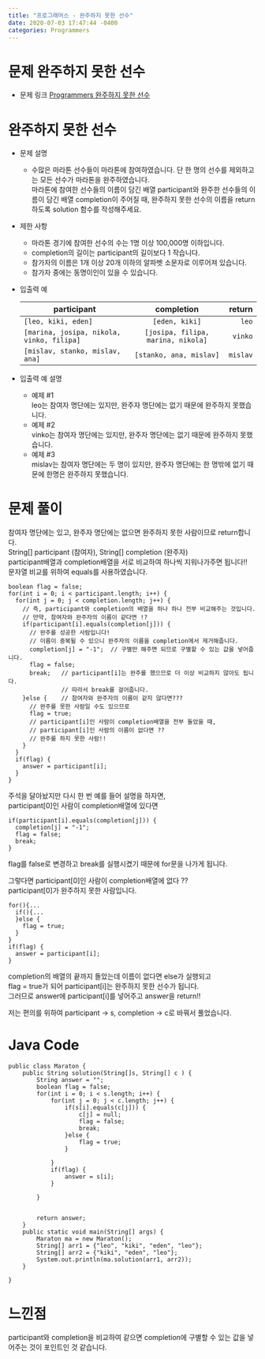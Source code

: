 ```yaml
---
title: "프로그래머스 - 완주하지 못한 선수"
date: 2020-07-03 17:47:44 -0400
categories: Programmers
---
```


# 문제 완주하지 못한 선수
- 문제 링크
[Programmers 완주하지 못한 선수](https://programmers.co.kr/learn/courses/30/lessons/42576)

# 완주하지 못한 선수
- 문제 설명  
  - 수많은 마라톤 선수들이 마라톤에 참여하였습니다. 단 한 명의 선수를 제외하고는 모든 선수가 마라톤을 완주하였습니다.  
    마라톤에 참여한 선수들의 이름이 담긴 배열 participant와 완주한 선수들의 이름이 담긴 배열 completion이 주어질 때, 
    완주하지 못한 선수의 이름을 return 하도록 solution 함수를 작성해주세요.
- 제한 사항
  - 마라톤 경기에 참여한 선수의 수는 1명 이상 100,000명 이하입니다.
  - completion의 길이는 participant의 길이보다 1 작습니다.
  - 참가자의 이름은 1개 이상 20개 이하의 알파벳 소문자로 이루어져 있습니다.
  - 참가자 중에는 동명이인이 있을 수 있습니다.
  
- 입출력 예

  participant | completion | return
  ---|:---:|---:
  `[leo, kiki, eden]` | `[eden, kiki]` | `leo`
  `[marina, josipa, nikola, vinko, filipa]` | `[josipa, filipa, marina, nikola]` | `vinko`
  `[mislav, stanko, mislav, ana]` | `[stanko, ana, mislav]` | `mislav`
  
- 입출력 예 설명
  - 예제 #1  
    leo는 참여자 명단에는 있지만, 완주자 명단에는 없기 때문에 완주하지 못했습니다.
  - 예제 #2  
    vinko는 참여자 명단에는 있지만, 완주자 명단에는 없기 때문에 완주하지 못했습니다.
  - 예제 #3  
    mislav는 참여자 명단에는 두 명이 있지만, 완주자 명단에는 한 명밖에 없기 때문에 한명은 완주하지 못했습니다.

# 문제 풀이
참여자 명단에는 있고, 완주자 명단에는 없으면 완주하지 못한 사람이므로 return합니다.  
String[] participant (참여자), String[] completion (완주자)  
participant배열과 completion배열을 서로 비교하여 하나씩 지워나가주면 됩니다!!  
문자열 비교를 위하여 equals를 사용하였습니다.
```
boolean flag = false;
for(int i = 0; i < participant.length; i++) {
  for(int j = 0; j < completion.length; j++) {
    // 즉, participant와 completion의 배열을 하나 하나 전부 비교해주는 것입니다.
    // 만약, 참여자와 완주자의 이름이 같다면 !?
    if(participant[i].equals(completion[j])) {
      // 완주를 성공한 사람입니다!
      // 이름이 중복될 수 있으니 완주자의 이름을 completion에서 제거해줍니다.
      completion[j] = "-1";  // 구별만 해주면 되므로 구별할 수 있는 값을 넣어줍니다.
      flag = false;
      break;   // participant[i]는 완주를 했으므로 더 이상 비교하지 않아도 됩니다.
               // 따라서 break를 걸어줍니다.
    }else {    // 참여자와 완주자의 이름이 같지 않다면???
      // 완주를 못한 사람일 수도 있으므로
      flag = true;    
      // participant[i]인 사람이 completion배열을 전부 돌았을 때,
      // participant[i]인 사람의 이름이 없다면 ??
      // 완주를 하지 못한 사람!!
    }
  }
  if(flag) {
    answer = participant[i];
  }
}
```
주석을 달아놨지만 다시 한 번 예를 들어 설명을 하자면,  
participant[0]인 사람이 completion배열에 있다면  

```
if(participant[i].equals(completion[j])) {  
  completion[j] = "-1"; 
  flag = false;
  break;
}
```
flag를 false로 변경하고 break를 실행시켰기 때문에 for문을 나가게 됩니다.  

그렇다면 participant[0]인 사람이 completion배열에 없다 ??  
participant[0]가 완주하지 못한 사람입니다.  

```
for(){...
  if(){...
  }else { 
    flag = true;    
  }
}
if(flag) {
  answer = participant[i];
}
```
completion의 배열의 끝까지 돌았는데 이름이 없다면 else가 실행되고  
flag = true가 되어 participant[i]는 완주하지 못한 선수가 됩니다.  
그러므로 answer에 participant[i]를 넣어주고 answer을 return!!  

저는 편의를 위하여 participant -> s, completion -> c로 바꿔서 풀었습니다.
# Java Code
```
public class Maraton {
	public String solution(String[]s, String[] c ) {
		String answer = "";
		boolean flag = false;
		for(int i = 0; i < s.length; i++) {
			for(int j = 0; j < c.length; j++) {
				if(s[i].equals(c[j])) {
					c[j] = null;
					flag = false;
					break;
				}else {
					flag = true;
				}
				
			}
			if(flag) { 
				answer = s[i];
			}
			
		}
		
		
		return answer;
	}
	public static void main(String[] args) {
		Maraton ma = new Maraton();
		String[] arr1 = {"leo", "kiki", "eden", "leo"};
		String[] arr2 = {"kiki", "eden", "leo"};
		System.out.println(ma.solution(arr1, arr2));
	}

}
```

# 느낀점
participant와 completion을 비교하여 같으면 completion에 구별할 수 있는 값을 넣어주는 것이 포인트인 것 같습니다.  











